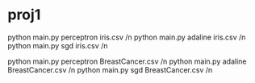 # proj1

python main.py perceptron iris.csv /n
python main.py adaline iris.csv /n
python main.py sgd iris.csv /n

python main.py perceptron BreastCancer.csv /n
python main.py adaline BreastCancer.csv /n
python main.py sgd BreastCancer.csv /n
